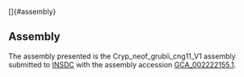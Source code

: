 []{#assembly}

Assembly
--------

The assembly presented is the Cryp\_neof\_grubii\_cng11\_V1 assembly
submitted to [INSDC](http://www.insdc.org) with the assembly accession
[GCA\_002222155.1](http://www.ebi.ac.uk/ena/data/view/GCA_002222155.1).
